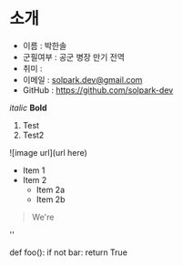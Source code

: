 # 소개


* 이름 : 박한솔
* 군필여부 : 공군 병장 만기 전역
* 취미 : 
* 이메일 : solpark.dev@gmail.com
* GitHub : https://github.com/solpark-dev



*italic*
**Bold**
1. Test
2. Test2

![image url](url here)


* Item 1
* Item 2
  * Item 2a
  * Item 2b

> We're

'<addr>'


def foo():
    if not bar:
        return True
